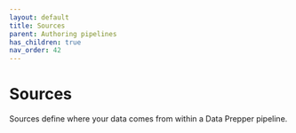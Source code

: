 ```yaml
---
layout: default
title: Sources
parent: Authoring pipelines
has_children: true
nav_order: 42
---
```


# Sources

Sources define where your data comes from within a Data Prepper pipeline.
